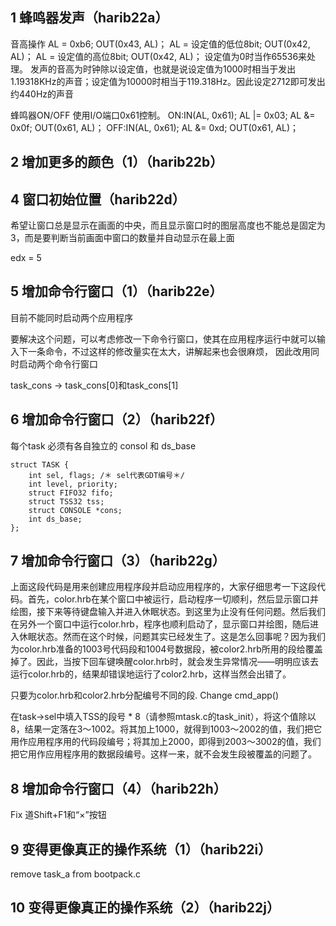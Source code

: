 ## 1 蜂鸣器发声（harib22a）

音高操作 
AL = 0xb6; OUT(0x43, AL)； 
AL = 设定值的低位8bit; OUT(0x42, AL)；
AL = 设定值的高位8bit; OUT(0x42, AL)； 
设定值为0时当作65536来处理。 
发声的音高为时钟除以设定值，也就是说设定值为1000时相当于发出1.19318KHz的声音；设定值为10000时相当于119.318Hz。因此设定2712即可发出约440Hz的声音


蜂鸣器ON/OFF 
使用I/O端口0x61控制。 
ON:IN(AL, 0x61); AL |= 0x03; AL &= 0x0f; OUT(0x61, AL)； 
OFF:IN(AL, 0x61); AL &= 0xd; OUT(0x61, AL)；


## 2 增加更多的颜色（1）（harib22b）


## 4 窗口初始位置（harib22d）
希望让窗口总是显示在画面的中央，而且显示窗口时的图层高度也不能总是固定为3，而是要判断当前画面中窗口的数量并自动显示在最上面

edx = 5

## 5 增加命令行窗口（1）（harib22e）
目前不能同时启动两个应用程序

要解决这个问题，可以考虑修改一下命令行窗口，使其在应用程序运行中就可以输入下一条命令，不过这样的修改量实在太大，讲解起来也会很麻烦，
因此改用同时启动两个命令行窗口

task_cons -> task_cons[0]和task_cons[1]

## 6 增加命令行窗口（2）（harib22f）
每个task 必须有各自独立的 consol 和 ds_base
```
struct TASK {
    int sel, flags; /＊ sel代表GDT编号＊/
    int level, priority;
    struct FIFO32 fifo;
    struct TSS32 tss;
    struct CONSOLE *cons;   
    int ds_base;             
};
```


## 7 增加命令行窗口（3）（harib22g）
上面这段代码是用来创建应用程序段并启动应用程序的，大家仔细思考一下这段代码。首先，color.hrb在某个窗口中被运行，启动程序一切顺利，然后显示窗口并绘图，接下来等待键盘输入并进入休眠状态。到这里为止没有任何问题。然后我们在另外一个窗口中运行color.hrb，程序也顺利启动了，显示窗口并绘图，随后进入休眠状态。然而在这个时候，问题其实已经发生了。这是怎么回事呢？因为我们为color.hrb准备的1003号代码段和1004号数据段，被color2.hrb所用的段给覆盖掉了。因此，当按下回车键唤醒color.hrb时，就会发生异常情况——明明应该去运行color.hrb的，结果却错误地运行了color2.hrb，这样当然会出错了。


只要为color.hrb和color2.hrb分配编号不同的段. Change cmd_app()

在task->sel中填入TSS的段号 * 8（请参照mtask.c的task_init），将这个值除以8，结果一定落在3～1002。将其加上1000，就得到1003～2002的值，我们把它用作应用程序用的代码段编号；将其加上2000，即得到2003～3002的值，我们把它用作应用程序用的数据段编号。这样一来，就不会发生段被覆盖的问题了。


## 8 增加命令行窗口（4）（harib22h）
Fix 道Shift+F1和“×”按钮


## 9 变得更像真正的操作系统（1）（harib22i）

remove task_a from bootpack.c


## 10 变得更像真正的操作系统（2）（harib22j）

